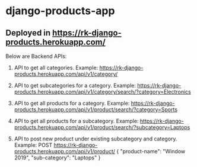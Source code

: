 # django-products-app

## Deployed in https://rk-django-products.herokuapp.com/

Below are Backend APIs:

1. API to get all categories.
 Example: https://rk-django-products.herokuapp.com/api/v1/category/
 
2. API to get subcategories for a category.
Example: https://rk-django-products.herokuapp.com/api/v1/category/search/?category=Electronics

3. API to get all products for a category.
Example: https://rk-django-products.herokuapp.com/api/v1/product/search/?category=Sports

4. API to get all products for a subcategory.
Example: https://rk-django-products.herokuapp.com/api/v1/product/search/?subcategory=Laptops

5. API to post new product under existing subcategory and category.
Example: 
POST https://rk-django-products.herokuapp.com/api/v1/product/
{
    "product-name": "Window 2019",
    "sub-category": "Laptops"
}
